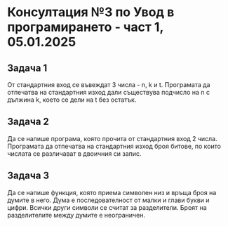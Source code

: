 # Консултация №3 по Увод в програмирането - част 1, 05.01.2025

## Задача 1
От стандартния вход се въвеждат 3 числа - n, k и t. Програмата да отпечатва на стандартния изход дали съществува подчисло на n с дължина k, което се дели на t без остатък.

## Задача 2
Да се напише програма, която прочита от стандартния вход 2 числа. Програмата да отпечатва на стандартния изход броя битове, по които числата се различават в двоичния си запис. 

## Задача 3
Да се напише функция, която приема символен низ и връща броя на думите в него. Дума е последователност от малки и глави букви и цифри. Всички други символи се считат за разделители. Броят на разделителите между думите е неограничен.

